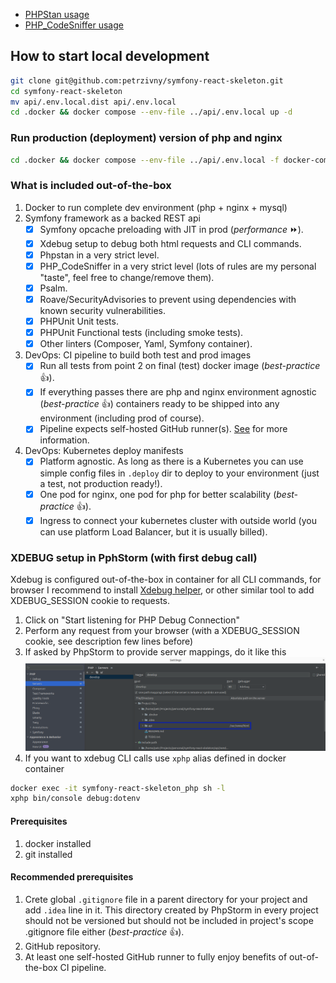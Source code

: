- [PHPStan usage](documentation%2Fphpstan%2FREADME.md)
- [PHP_CodeSniffer usage](documentation%2Fphpcs%2FREADME.md)

## How to start local development
```bash
git clone git@github.com:petrzivny/symfony-react-skeleton.git
cd symfony-react-skeleton
mv api/.env.local.dist api/.env.local
cd .docker && docker compose --env-file ../api/.env.local up -d
```

### Run production (deployment) version of php and nginx
```bash
cd .docker && docker compose --env-file ../api/.env.local -f docker-compose-prod.yaml up -d
```

### What is included out-of-the-box
1. Docker to run complete dev environment (php + nginx + mysql)
2. Symfony framework as a backed REST api
    - [x] Symfony opcache preloading with JIT in prod (_performance_ ⏩).
    - [x] Xdebug setup to debug both html requests and CLI commands.
    - [x] Phpstan in a very strict level.
    - [x] PHP_CodeSniffer in a very strict level (lots of rules are my personal "taste", feel free to change/remove them).
    - [x] Psalm.
    - [x] Roave/SecurityAdvisories to prevent using dependencies with known security vulnerabilities.
    - [x] PHPUnit Unit tests.
    - [x] PHPUnit Functional tests (including smoke tests).
    - [x] Other linters (Composer, Yaml, Symfony container).
3. DevOps: CI pipeline to build both test and prod images
    - [x] Run all tests from point 2 on final (test) docker image (_best-practice_ 👍).
    - [x] If everything passes there are php and nginx environment agnostic (_best-practice_ 👍) containers ready to be shipped into any environment (including prod of course).
    - [x] Pipeline expects self-hosted GitHub runner(s). [See](https://docs.github.com/en/actions/hosting-your-own-runners/managing-self-hosted-runners/adding-self-hosted-runners) for more information.
4. DevOps: Kubernetes deploy manifests
    - [x] Platform agnostic. As long as there is a Kubernetes you can use simple config files in `.deploy` dir to deploy to your environment (just a test, not production ready!).
    - [x] One pod for nginx, one pod for php for better scalability (_best-practice_ 👍).
    - [x] Ingress to connect your kubernetes cluster with outside world (you can use platform Load Balancer, but it is usually billed).

### XDEBUG setup in PphStorm (with first debug call)
Xdebug is configured out-of-the-box in container for all CLI commands, for browser I recommend to install [Xdebug helper](https://chrome.google.com/webstore/detail/xdebug-helper/eadndfjplgieldjbigjakmdgkmoaaaoc), or other similar tool to add XDEBUG_SESSION cookie to requests.

1. Click on "Start listening for PHP Debug Connection"
2. Perform any request from your browser (with a XDEBUG_SESSION cookie, see description few lines before)
3. If asked by PhpStorm to provide server mappings, do it like this ![xdebug-mappings.png](documentation%2Fimages%2Fxdebug-mappings.png)
4. If you want to xdebug CLI calls use `xphp` alias defined in docker container
```bash
docker exec -it symfony-react-skeleton_php sh -l
xphp bin/console debug:dotenv
```

#### Prerequisites
1. docker installed
2. git installed

#### Recommended prerequisites
1. Crete global `.gitignore` file in a parent directory for your project and add `.idea` line in it. This directory created by PhpStorm in every project should not be versioned but should not be included in project's scope .gitignore file either (_best-practice_ 👍).
2. GitHub repository.
3. At least one self-hosted GitHub runner to fully enjoy benefits of out-of-the-box CI pipeline.
